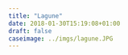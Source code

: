 ```yaml
---
title: "Lagune"
date: 2018-01-30T15:19:08+01:00
draft: false
caseimage: ../imgs/lagune.JPG
---
```


